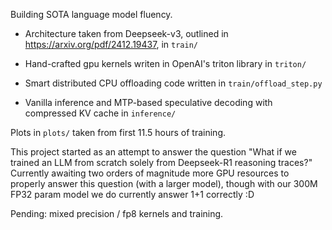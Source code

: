 Building SOTA language model fluency.

- Architecture taken from Deepseek-v3, outlined in https://arxiv.org/pdf/2412.19437, in `train/`

- Hand-crafted gpu kernels writen in OpenAI's triton library in `triton/`

- Smart distributed CPU offloading code written in `train/offload_step.py`

- Vanilla inference and MTP-based speculative decoding with compressed KV cache in `inference/`

Plots in `plots/` taken from first 11.5 hours of training.

This project started as an attempt to answer the question "What if we trained an LLM from scratch solely from Deepseek-R1 reasoning traces?" Currently awaiting two orders of magnitude more GPU resources to properly answer this question (with a larger model), though with our 300M FP32 param model we do currently answer 1+1 correctly :D

Pending: mixed precision / fp8 kernels and training.